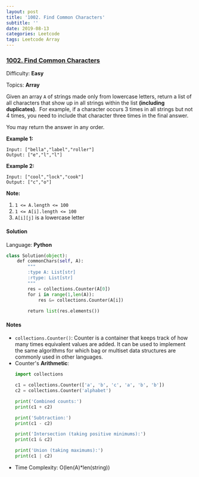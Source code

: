 ```yaml
---
layout: post
title: '1002. Find Common Characters'
subtitle: ''
date: 2019-08-13
categories: Leetcode
tags: Leetcode Array
---
```

### [1002\. Find Common Characters](https://leetcode.com/problems/find-common-characters/)

Difficulty: **Easy**

Topics: **Array**

Given an array `A` of strings made only from lowercase letters, return a list of all characters that show up in all strings within the list **(including duplicates)**.  For example, if a character occurs 3 times in all strings but not 4 times, you need to include that character three times in the final answer.

You may return the answer in any order.


**Example 1:**

```
Input: ["bella","label","roller"]
Output: ["e","l","l"]
```


**Example 2:**

```
Input: ["cool","lock","cook"]
Output: ["c","o"]
```

**<span style="display: inline;">Note:</span>**

1.  `1 <= A.length <= 100`
2.  `1 <= A[i].length <= 100`
3.  `A[i][j]` is a lowercase letter


#### Solution

Language: **Python**

```python
class Solution(object):
    def commonChars(self, A):
        """
        :type A: List[str]
        :rtype: List[str]
        """
        res = collections.Counter(A[0])
        for i in range(1,len(A)):
            res &= collections.Counter(A[i])
        
        return list(res.elements())
```

#### Notes
- `collections.Counter()`: Counter is a container that keeps track of how many times equivalent values are added. It can be used to implement the same algorithms for which bag or multiset data structures are commonly used in other languages.
- Counter's **Arithmetic**: 
  ```python
  import collections

  c1 = collections.Counter(['a', 'b', 'c', 'a', 'b', 'b'])
  c2 = collections.Counter('alphabet')

  print('Combined counts:')
  print(c1 + c2)
  
  print('Subtraction:')
  print(c1 - c2)

  print('Intersection (taking positive minimums):')
  print(c1 & c2)

  print('Union (taking maximums):')
  print(c1 | c2)
  ```
- Time Complexity: O(len(A)*len(string))